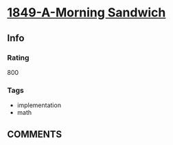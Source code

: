 # [1849-A-Morning Sandwich](https://codeforces.com/problemset/problem/1849/A)

## Info

### Rating

800

### Tags

- implementation
- math

## __COMMENTS__

> 
